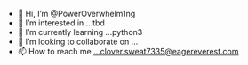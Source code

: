 - 👋 Hi, I’m @PowerOverwhelm1ng
- 👀 I’m interested in ...tbd
- 🌱 I’m currently learning ...python3
- 💞️ I’m looking to collaborate on ...
- 📫 How to reach me ...clover.sweat7335@eagereverest.com
<!---
PowerOverwhelm1ng/PowerOverwhelm1ng is a ✨ special ✨ repository because its `README.md` (this file) appears on your GitHub profile.
You can click the Preview link to take a look at your changes.
--->

